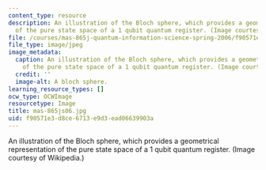```yaml
---
content_type: resource
description: An illustration of the Bloch sphere, which provides a geometrical representation
  of the pure state space of a 1 qubit quantum register. (Image courtesy of Wikipedia.)
file: /courses/mas-865j-quantum-information-science-spring-2006/f90571e3d8ce6713e9d3ead06639903a_mas-865js06.jpg
file_type: image/jpeg
image_metadata:
  caption: An illustration of the Bloch sphere, which provides a geometrical representation
    of the pure state space of a 1 qubit quantum register. (Image courtesy of [Wikipedia](http://en.wikipedia.org/wiki/Main_Page).)
  credit: ''
  image-alt: A bloch sphere.
learning_resource_types: []
ocw_type: OCWImage
resourcetype: Image
title: mas-865js06.jpg
uid: f90571e3-d8ce-6713-e9d3-ead06639903a
---
```

An illustration of the Bloch sphere, which provides a geometrical representation of the pure state space of a 1 qubit quantum register. (Image courtesy of Wikipedia.)

